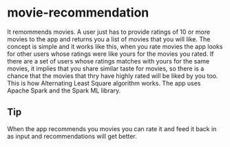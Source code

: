 # movie-recommendation
It remommends movies. A user just has to provide ratings of 10 or more movies to the app and returns you a list of movies that you will like. The concept is simple and it works like this, when you rate movies the app looks for other users whose ratings were like yours for the movies you rated. If there are a set of users whose ratings matches with yours for the same movies, it implies that you share similar taste for movies, so there is a chance that the movies that thry have highly rated will be liked by you too. This is how Alternating Least Square algorithm works. 
The app uses Apache Spark and the Spark ML library.

## Tip
When the app recommends you movies you can rate it and feed it back in as input and recommendations will get better.
